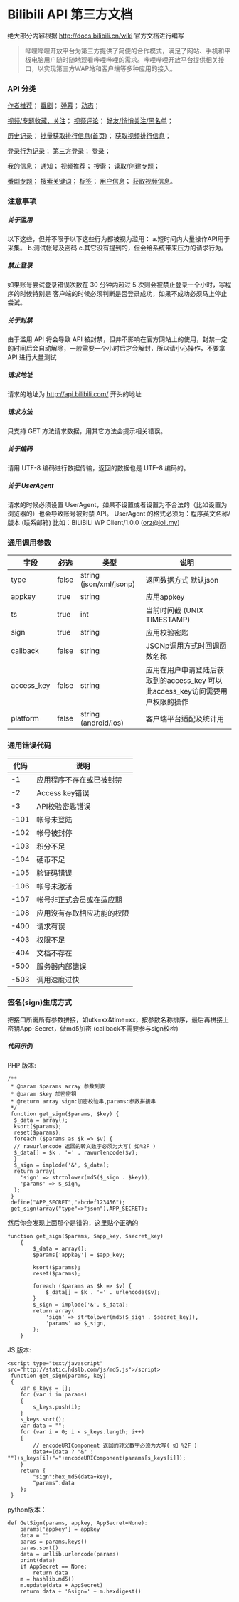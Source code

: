 # Bilibili API 第三方文档
绝大部分内容根据 http://docs.bilibili.cn/wiki 官方文档进行编写
> 哔哩哔哩开放平台为第三方提供了简便的合作模式，满足了网站、手机和平板电脑用户随时随地观看哔哩哔哩的需求。哔哩哔哩开放平台提供相关接口，以实现第三方WAP站和客户端等多种应用的接入。

### API 分类

[作者推荐](./API.author_recommend.md)；
[番剧](./API.bangumi.md)；
[弹幕](./API.comment.md)；
[动态](./API.dynamic.md)；

[视频/专题收藏、关注](./API.favourite.md)；
[视频评论](./API.feedback.md)；
[好友/悄悄关注/黑名单](./API.friend.md)；

[历史记录](./API.history.md)；
[批量获取排行信息(首页)](./API.index.md)；
[获取视频排行信息](./API.list.md)；

[登录行为记录](./API.log.md)；
[第三方登录](./API.login.3rd.md)；
[登录](./API.login.md)；

[我的信息](./API.myinfo.md)；
[通知](./API.notify.md)；
[视频推荐](./API.recommend.md)；
[搜索](./API.search.md)；
[读取/创建专题](./API.sp.md)；

[番剧专题](./API.spview.md)；
[搜索关键词](./API.suggest.md)；
[标签](./API.tags.md)；
[用户信息](./API.userinfo.md)；
[获取视频信息](./API.view.md)。


### 注意事项

##### 关于滥用
以下这些，但并不限于以下这些行为都被视为滥用：
a.短时间内大量操作API用于采集。
b.测试帐号及密码
c.其它没有提到的，但会给系统带来压力的请求行为。

##### 禁止登录

如果账号尝试登录错误次数在 30 分钟内超过 5 次则会被禁止登录一个小时，写程序的时候特别是 客户端的时候必须判断是否登录成功，如果不成功必须马上停止尝试。

##### 关于封禁

由于滥用 API 将会导致 API 被封禁，但并不影响在官方网站上的使用，封禁一定的时间后会自动解除，一般需要一个小时后才会解封，所以请小心操作，不要拿 API 进行大量测试

##### 请求地址

请求的地址为 http://api.bilibili.com/ 开头的地址

##### 请求方法

只支持 GET 方法请求数据，用其它方法会提示相关错误。

##### 关于编码

请用 UTF-8 编码进行数据传输，返回的数据也是 UTF-8 编码的。

##### 关于 UserAgent

请求的时候必须设置 UserAgent，如果不设置或者设置为不合法的（比如设置为浏览器的）也会导致账号被封禁 API。 UserAgent 的格式必须为：程序英文名称/版本 (联系邮箱) 比如：BiLiBiLi WP Client/1.0.0 (orz@loli.my)


### 通用调用参数

|字段|必选|类型|说明|
|----|----|----|----|
|type|false|string (json/xml/jsonp)|返回数据方式 默认json|
|appkey|true|string|应用appkey|
|ts|true|int|当前时间截 (UNIX TIMESTAMP)|
|sign|true|string|应用校验密匙|
|callback|false|string|JSONp调用方式时回调函数名称|
|access_key|false|string|应用在用户申请登陆后获取到的access_key 可以此access_key访问需要用户权限的操作|
|platform|false|string (android/ios)|客户端平台适配及统计用|

### 通用错误代码

|代码|说明|
|----|----|
|-1|应用程序不存在或已被封禁|
|-2|Access key错误|
|-3|API校验密匙错误|
|-101|帐号未登陆|
|-102|帐号被封停|
|-103|积分不足|
|-104|硬币不足|
|-105|验证码错误|
|-106|帐号未激活|
|-107|帐号非正式会员或在适应期|
|-108|应用沒有存取相应功能的权限|
|-400|请求有误|
|-403|权限不足|
|-404|文档不存在|
|-500|服务器内部错误|
|-503|调用速度过快|

### 签名(sign)生成方式

把接口所需所有参数拼接，如utk=xx&time=xx，按参数名称排序，最后再拼接上密钥App-Secret，做md5加密 (callback不需要参与sign校检)

##### 代码示例

PHP 版本:

```
/**
 * @param $params array 参数列表
 * @param $key 加密密钥
 * @return array sign:加密校验串,params:参数拼接串
 */
 function get_sign($params, $key) {
  $_data = array();
  ksort($params);
  reset($params);
  foreach ($params as $k => $v) {
  // rawurlencode 返回的转义数字必须为大写( 如%2F )
  $_data[] = $k . '=' . rawurlencode($v);
  }
  $_sign = implode('&', $_data);
  return array(
    'sign' => strtolower(md5($_sign . $key)),
    'params' => $_sign,
  );
 }
 define("APP_SECRET","abcdef123456");
 get_sign(array("type"=>"json"),APP_SECRET);
```
然后你会发现上面那个是错的，这里贴个正确的
```
function get_sign($params, $app_key, $secret_key)
    {
        $_data = array();
        $params['appkey'] = $app_key;

        ksort($params);
        reset($params);

        foreach ($params as $k => $v) {
            $_data[] = $k . '=' . urlencode($v);
        }
        $_sign = implode('&', $_data);
        return array(
            'sign' => strtolower(md5($_sign . $secret_key)),
            'params' => $_sign,
        );
    }
  ```
JS 版本:

```
<script type="text/javascript" src="http://static.hdslb.com/js/md5.js">/script>
 function get_sign(params, key)
 {
 	var s_keys = [];
 	for (var i in params)
 	{
 		s_keys.push(i);
 	}
 	s_keys.sort();
 	var data = "";
 	for (var i = 0; i < s_keys.length; i++)
 	{
 		// encodeURIComponent 返回的转义数字必须为大写( 如 %2F )
 		data+=(data ? "&" : "")+s_keys[i]+"="+encodeURIComponent(params[s_keys[i]]);
 	}
 	return {
 		"sign":hex_md5(data+key),
 		"params":data
 	};
 }
```
python版本：
```
def GetSign(params, appkey, AppSecret=None):
    params['appkey'] = appkey
    data = ""
    paras = params.keys()
    paras.sort()
    data = urllib.urlencode(params)
    print(data)
    if AppSecret == None:
        return data
    m = hashlib.md5()
    m.update(data + AppSecret)
    return data + '&sign=' + m.hexdigest()
 ```
